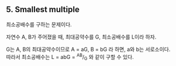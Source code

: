 ## 5. Smallest multiple

최소공배수를 구하는 문제이다.

자연수 A, B가 주어졌을 때, 최대공약수를 G, 최소공배수를 L이라 하자.

G는 A, B의 최대공약수이므로 A = aG, B = bG 라 하면, a와 b는 서로소이다.<br>
따라서 최소공배수는 L = abG = <sup>AB</sup>/<sub>G</sub> 와 같이 구할 수 있다.
